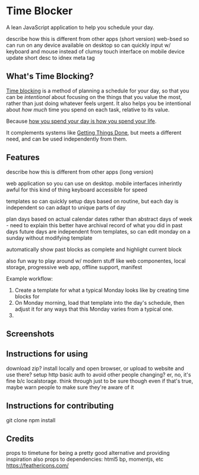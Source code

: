 # Time Blocker

A lean JavaScript application to help you schedule your day.

describe how this is different from other apps (short version)
	web-bsed so can run on any device
	available on desktop so can quickly input w/ keyboard and mouse instead of clumsy touch interface on mobile device
update short desc to idnex meta tag


## What's Time Blocking?

[Time blocking](http://calnewport.com/blog/2013/12/21/deep-habits-the-importance-of-planning-every-minute-of-your-work-day/) is a method of planning a schedule for your day, so that you can be *intentional* about focusing on the things that you value the most, rather than just doing whatever feels urgent. It also helps you be intentional about *how much* time you spend on each task, relative to its value. 

Because [how you spend your day is how you spend your life](https://www.goodreads.com/quotes/530337-how-we-spend-our-days-is-of-course-how-we).

It complements systems like [Getting Things Done](https://www.youtube.com/watch?v=NnnaJkKdwjU), but meets a different need, and can be used independently from them. 


## Features

describe how this is different from other apps (long version)

web application so you can use on desktop. mobile interfaces inherintly awful for this kind of thing
keyboard accessible for speed

templates so can quickly setup days based on routine, but each day is independent so can adapt to unique parts of day

plan days based on actual calendar dates rather than abstract days of week - need to explain this better
	have archival record of what you did in past days
	future days are independent from templates, so can edit monday on a sunday without modifying template

automatically show past blocks as complete and highlight current block 


also fun way to play around w/ modern stuff like web componentes, local storage, progressive web app, offline support, manifest


Example workflow:

1. Create a template for what a typical Monday looks like by creating time blocks for 
1. On Monday morning, load that template into the day's schedule, then adjust it for any ways that this Monday varies from a typical one. 
1. 


## Screenshots


## Instructions for using

download zip? install locally and open browser, or upload to website and use there?
setup http basic auth to avoid other people changing?
	er, no, it's fine b/c localstorage. think through just to be sure though
	even if that's true, maybe warn people to make sure they're aware of it
	

## Instructions for contributing

git clone
npm install 


## Credits

props to timetune for being a pretty good alternative and providing inspiration
also props to dependencies: html5 bp, momentjs, etc
https://feathericons.com/
